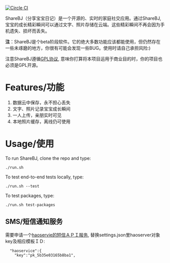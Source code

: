 [![Circle CI](https://circleci.com/gh/byrne-yan/ShareBJ/tree/master.svg?style=shield&circle-token=bd1af33cae573bc642c2ef22388c1b341f650d9d)](https://circleci.com/gh/byrne-yan/ShareBJ/tree/master)

ShareBJ（分享宝宝日记）是一个开源的、实时的家庭社交应用。通过ShareBJ, 宝宝的成长精彩瞬间可以通过文字、照片存储在云端。这些精彩瞬间不再会因为手机遗失、损坏而丢失。

**注**：ShareBJ是个beta阶段软件。它的绝大多数功能应该都能使用，但仍然存在一些未琢磨的地方，你很有可能会发现一些BUG。使用时请自己承担风险:)

注意ShareBJ遵循[GPL协议](https://www.gnu.org/licenses/gpl-2.0.html), 意味你打算将本项目运用于商业目的时，你的项目也必须是GPL开源。

# Features/功能


1. 数据云中保存，永不担心丢失
1. 文字、照片记录宝宝成长瞬间
1. 一人上传，亲朋实时可见
1. 本地照片缓存，离线仍可使用


# Usage/使用
To run ShareBJ, clone the repo and type:

`./run.sh`

To test end-to-end tests locally, type:

`./run.sh --test`

To test packages, type:

`./run.sh test-packages`

## SMS/短信通知服务
需要申请一个[haoservie的短信ＡＰＩ服务](http://www.haoservice.com/docs/17), 替换settings.json里haoserver对象key及相应模板ＩＤ:

```
  "haoservice":{
    "key":"pk_5b35e03165b8ba1",

```